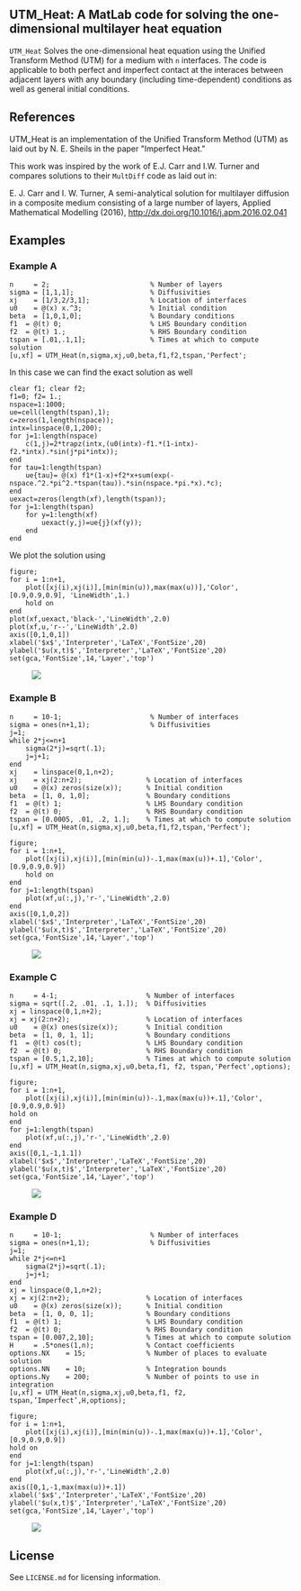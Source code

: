 ## UTM_Heat: A MatLab code for solving the one-dimensional multilayer heat equation

``UTM_Heat`` Solves the one-dimensional heat equation using the Unified Transform Method (UTM) for a medium with `n` interfaces.  The code is applicable to both perfect and imperfect contact at the interaces between adjacent layers with any boundary (including time-dependent) conditions as well as general initial conditions.


## References
UTM_Heat is an implementation of the Unified Transform Method (UTM) as
laid out by N. E. Sheils in the paper "Imperfect Heat."

This work was inspired by the work of E.J. Carr and I.W. Turner and compares solutions to their ``MultDiff`` code as laid out in:

E. J. Carr and I. W. Turner, A semi-analytical solution for multilayer diffusion in a 
composite medium consisting of a large number of layers, Applied Mathematical Modelling (2016), 
http://dx.doi.org/10.1016/j.apm.2016.02.041


## Examples

### Example A
```
n     = 2;                         % Number of layers
sigma = [1,1,1];                   % Diffusivities 
xj    = [1/3,2/3,1];               % Location of interfaces
u0    = @(x) x.^3;                 % Initial condition
beta  = [1,0,1,0];                 % Boundary conditions
f1  = @(t) 0;                      % LHS Boundary condition
f2  = @(t) 1.;                     % RHS Boundary condition
tspan = [.01,.1,1];                % Times at which to compute solution
[u,xf] = UTM_Heat(n,sigma,xj,u0,beta,f1,f2,tspan,'Perfect';
```

In this case we can find the exact solution as well

```
clear f1; clear f2;
f1=0; f2= 1.;
nspace=1:1000;
ue=cell(length(tspan),1);
c=zeros(1,length(nspace));
intx=linspace(0,1,200);
for j=1:length(nspace)
    c(1,j)=2*trapz(intx,(u0(intx)-f1.*(1-intx)-f2.*intx).*sin(j*pi*intx));
end
for tau=1:length(tspan)
    ue{tau}= @(x) f1*(1-x)+f2*x+sum(exp(-nspace.^2.*pi^2.*tspan(tau)).*sin(nspace.*pi.*x).*c);
end
uexact=zeros(length(xf),length(tspan));
for j=1:length(tspan)
    for y=1:length(xf)
        uexact(y,j)=ue{j}(xf(y));
    end
end
```

We plot the solution using
```
figure;
for i = 1:n+1,
    plot([xj(i),xj(i)],[min(min(u)),max(max(u))],'Color',[0.9,0.9,0.9], 'LineWidth',1.)
    hold on
end
plot(xf,uexact,'black-','LineWidth',2.0)
plot(xf,u,'r--','LineWidth',2.0)
axis([0,1,0,1])
xlabel('$x$','Interpreter','LaTeX','FontSize',20)
ylabel('$u(x,t)$','Interpreter','LaTeX','FontSize',20)
set(gca,'FontSize',14,'Layer','top')
```

<figure><img src="https://github.com/nsheils/UTM_Heat/blob/master/ExA.png"></figure>

### Example B
```
n     = 10-1;                      % Number of interfaces
sigma = ones(n+1,1);               % Diffusivities 
j=1;
while 2*j<=n+1
    sigma(2*j)=sqrt(.1);
    j=j+1;
end
xj    = linspace(0,1,n+2);
xj    = xj(2:n+2);                % Location of interfaces
u0    = @(x) zeros(size(x));      % Initial condition
beta  = [1, 0, 1,0];              % Boundary conditions
f1  = @(t) 1;                     % LHS Boundary condition
f2  = @(t) 0;                     % RHS Boundary condition
tspan = [0.0005, .01, .2, 1.];    % Times at which to compute solution
[u,xf] = UTM_Heat(n,sigma,xj,u0,beta,f1,f2,tspan,'Perfect');

figure;
for i = 1:n+1,
    plot([xj(i),xj(i)],[min(min(u))-.1,max(max(u))+.1],'Color',[0.9,0.9,0.9])
    hold on
end
for j=1:length(tspan)
    plot(xf,u(:,j),'r-','LineWidth',2.0)
end
axis([0,1,0,2])
xlabel('$x$','Interpreter','LaTeX','FontSize',20)
ylabel('$u(x,t)$','Interpreter','LaTeX','FontSize',20)
set(gca,'FontSize',14,'Layer','top')
```

<figure><img src="https://github.com/nsheils/UTM_Heat/blob/master/ExB.png"></figure>

### Example C
```
n     = 4-1;                      % Number of interfaces
sigma = sqrt([.2, .01, .1, 1.]);  % Diffusivities 
xj = linspace(0,1,n+2);
xj = xj(2:n+2);                   % Location of interfaces
u0    = @(x) ones(size(x));       % Initial condition
beta  = [1, 0, 1, 1];             % Boundary conditions
f1  = @(t) cos(t);                % LHS Boundary condition
f2  = @(t) 0;                     % RHS Boundary condition
tspan = [0.5,1,2,10];             % Times at which to compute solution
[u,xf] = UTM_Heat(n,sigma,xj,u0,beta,f1, f2, tspan,'Perfect',options);

figure;
for i = 1:n+1,
    plot([xj(i),xj(i)],[min(min(u))-.1,max(max(u))+.1],'Color',[0.9,0.9,0.9])
hold on
end
for j=1:length(tspan)
    plot(xf,u(:,j),'r-','LineWidth',2.0)
end
axis([0,1,-1,1.1])
xlabel('$x$','Interpreter','LaTeX','FontSize',20)
ylabel('$u(x,t)$','Interpreter','LaTeX','FontSize',20)
set(gca,'FontSize',14,'Layer','top')

```

<figure><img src="https://github.com/nsheils/UTM_Heat/blob/master/ExC.png"></figure>

### Example D
```
n     = 10-1;                      % Number of interfaces
sigma = ones(n+1,1);               % Diffusivities 
j=1;
while 2*j<=n+1
    sigma(2*j)=sqrt(.1);
    j=j+1;
end
xj = linspace(0,1,n+2);
xj = xj(2:n+2);                   % Location of interfaces
u0    = @(x) zeros(size(x));      % Initial condition
beta  = [1, 0, 0, 1];             % Boundary conditions
f1  = @(t) 1;                	  % LHS Boundary condition
f2  = @(t) 0;                     % RHS Boundary condition
tspan = [0.007,2,10];             % Times at which to compute solution
H     = .5*ones(1,n);             % Contact coefficients
options.NX    = 15;               % Number of places to evaluate solution
options.NN    = 10;               % Integration bounds
options.Ny    = 200;              % Number of points to use in integration
[u,xf] = UTM_Heat(n,sigma,xj,u0,beta,f1, f2, tspan,’Imperfect’,H,options);

figure;
for i = 1:n+1,
    plot([xj(i),xj(i)],[min(min(u))-.1,max(max(u))+.1],'Color',[0.9,0.9,0.9])
hold on
end
for j=1:length(tspan)
    plot(xf,u(:,j),'r-','LineWidth',2.0)
end
axis([0,1,-1,max(max(u))+.1])
xlabel('$x$','Interpreter','LaTeX','FontSize',20)
ylabel('$u(x,t)$','Interpreter','LaTeX','FontSize',20)
set(gca,'FontSize',14,'Layer','top')

```

<figure><img src="https://github.com/nsheils/UTM_Heat/blob/master/ExD.png"></figure>


## License

See `LICENSE.md` for licensing information.